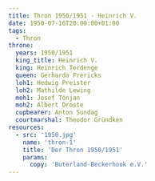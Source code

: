 ```yaml
---
title: Thron 1950/1951 - Heinrich V.
date: 1950-07-16T20:00:00+01:00
tags:
  - Thron
throne:
  years: 1950/1951
  king_title: Heinrich V.
  king: Heinrich Terdenge
  queen: Gerharda Frericks
  loh1: Hedwig Preister
  loh2: Mathilde Lewing
  moh1: Josef Tönjan
  moh2: Albert Droste
  cupbearer: Anton Sundag
  courtmarshal: Theodor Gründken
resources:
  - src: '1950.jpg'
    name: 'thron-1'
    title: 'Der Thron 1950/1951'
    params:
      copy: 'Buterland-Beckerhook e.V.'
---
```

